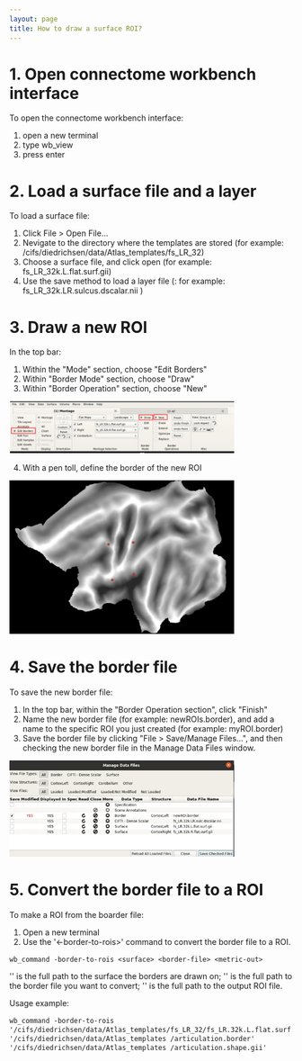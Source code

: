 ```yaml
---
layout: page
title: How to draw a surface ROI? 
---
```


# 1. Open connectome workbench interface
To open the connectome workbench interface:
1. open a new terminal
2. type wb_view
3. press enter

# 2. Load a surface file and a layer
To load a surface file:
1. Click File > Open File...
2. Nevigate to the directory where the templates are stored (for example: /cifs/diedrichsen/data/Atlas_templates/fs_LR_32)
3. Choose a surface file, and click open (for example: fs_LR_32k.L.flat.surf.gii)
4. Use the save method to load a layer file (: for example: fs_LR_32k.LR.sulcus.dscalar.nii )

# 3. Draw a new ROI
In the top bar:
1. Within the "Mode" section, choose "Edit Borders"
2. Within "Border Mode" section, choose "Draw"
3. Within "Border Operation" section, choose "New" 

<img src="./surf_roi_1.png" alt="Workbench GUI: create a new surface ROI" width="400"/>

4. With a pen toll, define the border of the new ROI

<img src="./surf_roi_2.png" alt="Define the border of the new ROI" width="400"/>

# 4. Save the border file
To save the new border file:
1. In the top bar, within the "Border Operation section", click "Finish"
2. Name the new border file (for example: newROIs.border), and add a name to the specific ROI you just created (for example: myROI.border)
3. Save the border file by clicking "File > Save/Manage Files…", and then checking the new border file in the Manage Data Files window.

<img src="./surf_roi_3.png" alt="Save a new border file" width="400"/>

# 5. Convert the border file to a ROI
To make a ROI from the boarder file:
1. Open a new terminal
2. Use the '<-border-to-rois>' command to convert the border file to a ROI.

```
wb_command -border-to-rois <surface> <border-file> <metric-out>
```

'<surface>' is the full path to the surface the borders are drawn on; '<border-file>' is the  full path to the border file you want to convert; '<metric-out>' is the full path to the output ROI file. 

Usage example:

```
wb_command -border-to-rois 
'/cifs/diedrichsen/data/Atlas_templates/fs_LR_32/fs_LR.32k.L.flat.surf.gii' 
'/cifs/diedrichsen/data/Atlas_templates /articulation.border' 
'/cifs/diedrichsen/data/Atlas_templates /articulation.shape.gii'
```